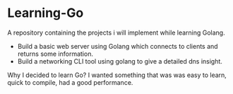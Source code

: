 # Learning-Go
A repository containing the projects i will implement while learning Golang.

* Build a basic web server using Golang which connects to clients and returns some information.
* Build a networking CLI tool using golang to give a detailed dns insight.

Why I decided to learn Go?
I wanted something that was was easy to learn, quick to compile, had a good performance.
